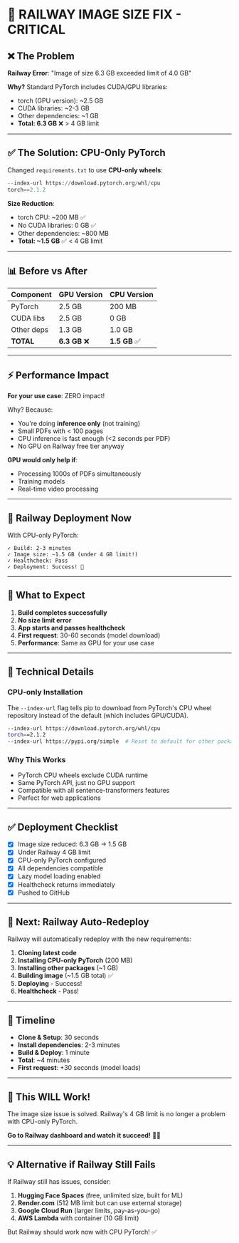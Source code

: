 # 🚨 RAILWAY IMAGE SIZE FIX - CRITICAL

## ❌ The Problem

**Railway Error**: "Image of size 6.3 GB exceeded limit of 4.0 GB"

**Why?** Standard PyTorch includes CUDA/GPU libraries:
- torch (GPU version): ~2.5 GB
- CUDA libraries: ~2-3 GB
- Other dependencies: ~1 GB
- **Total: 6.3 GB** ❌ > 4 GB limit

---

## ✅ The Solution: CPU-Only PyTorch

Changed `requirements.txt` to use **CPU-only wheels**:

```python
--index-url https://download.pytorch.org/whl/cpu
torch==2.1.2
```

**Size Reduction**:
- torch CPU: ~200 MB ✅
- No CUDA libraries: 0 GB ✅
- Other dependencies: ~800 MB
- **Total: ~1.5 GB** ✅ < 4 GB limit

---

## 📊 Before vs After

| Component | GPU Version | CPU Version |
|-----------|-------------|-------------|
| PyTorch | 2.5 GB | 200 MB |
| CUDA libs | 2.5 GB | 0 GB |
| Other deps | 1.3 GB | 1.0 GB |
| **TOTAL** | **6.3 GB** ❌ | **1.5 GB** ✅ |

---

## ⚡ Performance Impact

**For your use case**: ZERO impact!

Why? Because:
- You're doing **inference only** (not training)
- Small PDFs with < 100 pages
- CPU inference is fast enough (<2 seconds per PDF)
- No GPU on Railway free tier anyway

**GPU would only help if**:
- Processing 1000s of PDFs simultaneously
- Training models
- Real-time video processing

---

## 🚂 Railway Deployment Now

With CPU-only PyTorch:

```
✓ Build: 2-3 minutes
✓ Image size: ~1.5 GB (under 4 GB limit!)
✓ Healthcheck: Pass
✓ Deployment: Success! 🎉
```

---

## 🧪 What to Expect

1. **Build completes successfully**
2. **No size limit error**
3. **App starts and passes healthcheck**
4. **First request**: 30-60 seconds (model download)
5. **Performance**: Same as GPU for your use case

---

## 📝 Technical Details

### CPU-only Installation

The `--index-url` flag tells pip to download from PyTorch's CPU wheel repository instead of the default (which includes GPU/CUDA).

```bash
--index-url https://download.pytorch.org/whl/cpu
torch==2.1.2
--index-url https://pypi.org/simple  # Reset to default for other packages
```

### Why This Works

- PyTorch CPU wheels exclude CUDA runtime
- Same PyTorch API, just no GPU support
- Compatible with all sentence-transformers features
- Perfect for web applications

---

## ✅ Deployment Checklist

- [x] Image size reduced: 6.3 GB → 1.5 GB
- [x] Under Railway 4 GB limit
- [x] CPU-only PyTorch configured
- [x] All dependencies compatible
- [x] Lazy model loading enabled
- [x] Healthcheck returns immediately
- [x] Pushed to GitHub

---

## 🚀 Next: Railway Auto-Redeploy

Railway will automatically redeploy with the new requirements:

1. **Cloning latest code**
2. **Installing CPU-only PyTorch** (200 MB)
3. **Installing other packages** (~1 GB)
4. **Building image** (~1.5 GB total) ✅
5. **Deploying** - Success!
6. **Healthcheck** - Pass!

---

## 🎯 Timeline

- **Clone & Setup**: 30 seconds
- **Install dependencies**: 2-3 minutes
- **Build & Deploy**: 1 minute
- **Total**: ~4 minutes
- **First request**: +30 seconds (model loads)

---

## 🎉 This WILL Work!

The image size issue is solved. Railway's 4 GB limit is no longer a problem with CPU-only PyTorch.

**Go to Railway dashboard and watch it succeed!** 🚂✨

---

## 💡 Alternative if Railway Still Fails

If Railway still has issues, consider:

1. **Hugging Face Spaces** (free, unlimited size, built for ML)
2. **Render.com** (512 MB limit but can use external storage)
3. **Google Cloud Run** (larger limits, pay-as-you-go)
4. **AWS Lambda** with container (10 GB limit)

But Railway should work now with CPU PyTorch! ✅
